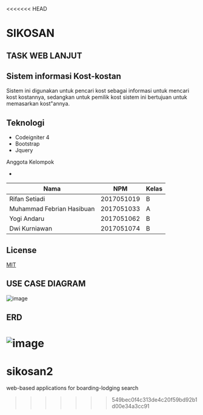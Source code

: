 <<<<<<< HEAD
# SIKOSAN

## TASK WEB LANJUT

## Sistem informasi Kost-kostan

Sistem ini digunakan untuk pencari kost sebagai informasi untuk mencari kost kostannya,
sedangkan untuk pemilik kost sistem ini bertujuan untuk memasarkan kost"annya.

## Teknologi

- Codeigniter 4
- Bootstrap
- Jquery

Anggota Kelompok

-

| Nama                      | NPM        | Kelas |
| ------------------------- | ---------- | ----- |
| Rifan Setiadi             | 2017051019 | B     |
| Muhammad Febrian Hasibuan | 2017051033 | A     |
| Yogi Andaru               | 2017051062 | B     |
| Dwi Kurniawan             | 2017051074 | B     |

## License

[MIT](https://choosealicense.com/licenses/mit/)

## USE CASE DIAGRAM

![image](https://user-images.githubusercontent.com/49912837/193618998-8a095a50-d9c6-4a14-a2b1-0b1b1ffb4f68.png)

## ERD

![image](https://user-images.githubusercontent.com/83405871/193564475-ad73ef9b-3e72-4f1a-ac1d-19e29ad84c87.png)
=======
# sikosan2
web-based applications for boarding-lodging search
>>>>>>> 549bec0f4c313de4c20f59bd92b1d00e34a3cc91
